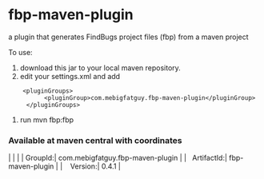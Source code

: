 # fbp-maven-plugin
a plugin that generates FindBugs project files (fbp) from a maven project

To use:
1. download this jar to your local maven repository.
1. edit your settings.xml and add
```
  	<pluginGroups>
	      <pluginGroup>com.mebigfatguy.fbp-maven-plugin</pluginGroup>
	 </pluginGroups>
```
1. run mvn fbp:fbp


### Available at maven central with coordinates ###

|                 |                                  |
|         GroupId:| com.mebigfatguy.fbp-maven-plugin |
|      ArtifactId:| fbp-maven-plugin                 |
|         Version:| 0.4.1                            |
